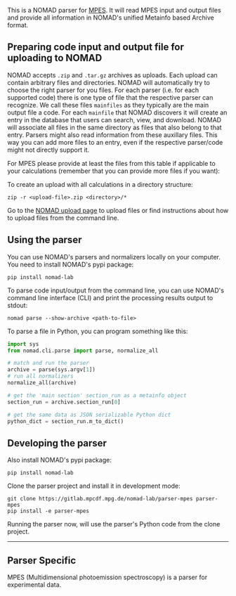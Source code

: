 This is a NOMAD parser for [MPES](https://mpes-kit.github.io/mpes). It will read MPES input and
output files and provide all information in NOMAD's unified Metainfo based Archive format.

## Preparing code input and output file for uploading to NOMAD

NOMAD accepts `.zip` and `.tar.gz` archives as uploads. Each upload can contain arbitrary
files and directories. NOMAD will automatically try to choose the right parser for you files.
For each parser (i.e. for each supported code) there is one type of file that the respective
parser can recognize. We call these files `mainfiles` as they typically are the main
output file a code. For each `mainfile` that NOMAD discovers it will create an entry
in the database that users can search, view, and download. NOMAD will associate all files
in the same directory as files that also belong to that entry. Parsers
might also read information from these auxillary files. This way you can add more files
to an entry, even if the respective parser/code might not directly support it.

For MPES please provide at least the files from this table if applicable to your
calculations (remember that you can provide more files if you want):



To create an upload with all calculations in a directory structure:

```
zip -r <upload-file>.zip <directory>/*
```

Go to the [NOMAD upload page](https://nomad-lab.eu/prod/rae/gui/uploads) to upload files
or find instructions about how to upload files from the command line.

## Using the parser

You can use NOMAD's parsers and normalizers locally on your computer. You need to install
NOMAD's pypi package:

```
pip install nomad-lab
```

To parse code input/output from the command line, you can use NOMAD's command line
interface (CLI) and print the processing results output to stdout:

```
nomad parse --show-archive <path-to-file>
```

To parse a file in Python, you can program something like this:
```python
import sys
from nomad.cli.parse import parse, normalize_all

# match and run the parser
archive = parse(sys.argv[1])
# run all normalizers
normalize_all(archive)

# get the 'main section' section_run as a metainfo object
section_run = archive.section_run[0]

# get the same data as JSON serializable Python dict
python_dict = section_run.m_to_dict()
```

## Developing the parser

Also install NOMAD's pypi package:

```
pip install nomad-lab
```

Clone the parser project and install it in development mode:

```
git clone https://gitlab.mpcdf.mpg.de/nomad-lab/parser-mpes parser-mpes
pip install -e parser-mpes
```

Running the parser now, will use the parser's Python code from the clone project.

---
## Parser Specific
MPES (Multidimensional photoemission spectroscopy) is a parser for experimental data.

